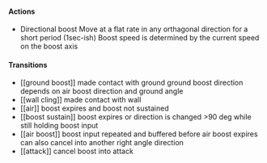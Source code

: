 #### Actions
- Directional boost
    Move at a flat rate in any orthagonal direction for a short period (1sec-ish)
    Boost speed is determined by the current speed on the boost axis
#### Transitions 
- [[ground boost]]
	made contact with ground
	ground boost direction depends on air boost direction and ground angle
- [[wall cling]]
	made contact with wall
- [[air]]
	boost expires and boost not sustained
- [[boost sustain]]
	boost expires or direction is changed >90 deg while still holding boost input
- [[air boost]]
    boost input repeated and buffered before air boost expires
    can also cancel into another right angle direction 
- [[attack]]
	cancel boost into attack
